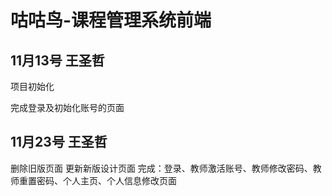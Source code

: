 # 咕咕鸟-课程管理系统前端

## 11月13号 王圣哲

项目初始化

完成登录及初始化账号的页面

## 11月23号 王圣哲

删除旧版页面
更新新版设计页面
完成：登录、教师激活账号、教师修改密码、教师重置密码、个人主页、个人信息修改页面

